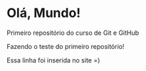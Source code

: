 # Olá, Mundo!
 Primeiro repositório do curso de Git e GitHub

 Fazendo o teste do primeiro repositório!
 
 Essa linha foi inserida no site =)
